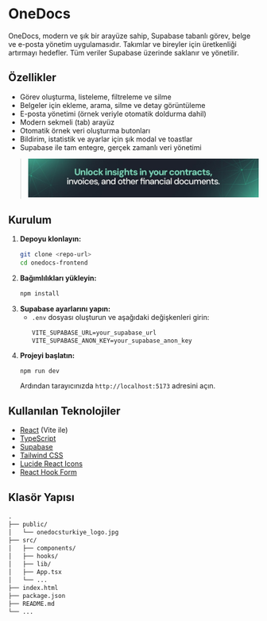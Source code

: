 # OneDocs

OneDocs, modern ve şık bir arayüze sahip, Supabase tabanlı görev, belge ve e-posta yönetim uygulamasıdır. Takımlar ve bireyler için üretkenliği artırmayı hedefler. Tüm veriler Supabase üzerinde saklanır ve yönetilir.

## Özellikler

- Görev oluşturma, listeleme, filtreleme ve silme
- Belgeler için ekleme, arama, silme ve detay görüntüleme
- E-posta yönetimi (örnek veriyle otomatik doldurma dahil)
- Modern sekmeli (tab) arayüz
- Otomatik örnek veri oluşturma butonları
- Bildirim, istatistik ve ayarlar için şık modal ve toastlar
- Supabase ile tam entegre, gerçek zamanlı veri yönetimi

> ![OneDocs Logo](./public/onedocsturkiye_cover.jpg)

## Kurulum

1. **Depoyu klonlayın:**
   ```bash
   git clone <repo-url>
   cd onedocs-frontend
   ```
2. **Bağımlılıkları yükleyin:**
   ```bash
   npm install
   ```
3. **Supabase ayarlarını yapın:**
   - `.env` dosyası oluşturun ve aşağıdaki değişkenleri girin:
     ```env
     VITE_SUPABASE_URL=your_supabase_url
     VITE_SUPABASE_ANON_KEY=your_supabase_anon_key
     ```
4. **Projeyi başlatın:**
   ```bash
   npm run dev
   ```
   Ardından tarayıcınızda `http://localhost:5173` adresini açın.

## Kullanılan Teknolojiler

- [React](https://react.dev/) (Vite ile)
- [TypeScript](https://www.typescriptlang.org/)
- [Supabase](https://supabase.com/)
- [Tailwind CSS](https://tailwindcss.com/)
- [Lucide React Icons](https://lucide.dev/)
- [React Hook Form](https://react-hook-form.com/)

## Klasör Yapısı

```
.
├── public/
│   └── onedocsturkiye_logo.jpg
├── src/
│   ├── components/
│   ├── hooks/
│   ├── lib/
│   ├── App.tsx
│   └── ...
├── index.html
├── package.json
├── README.md
└── ...
```